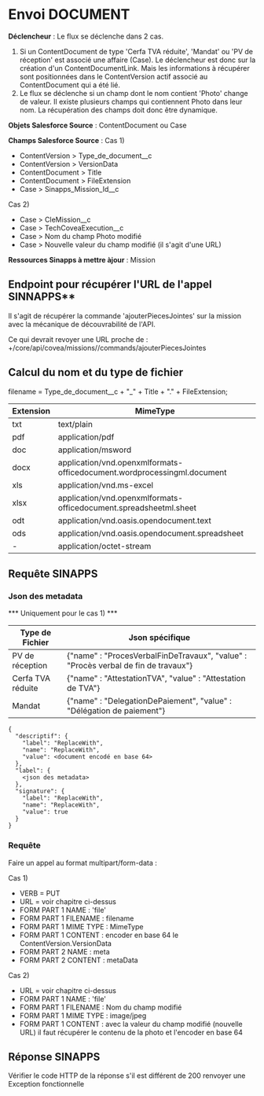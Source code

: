 #  Envoi DOCUMENT

**Déclencheur** : Le flux se déclenche dans 2 cas.
1. Si un ContentDocument de type 'Cerfa TVA réduite', 'Mandat' ou 'PV de réception' est associé une affaire (Case).
Le déclencheur est donc sur la création d'un ContentDocumentLink. Mais les informations à récupérer sont positionnées dans le ContentVersion actif associé au ContentDocument qui a été lié.
2. Le flux se déclenche si un champ dont le nom contient 'Photo' change de valeur. Il existe plusieurs champs qui contiennent Photo dans leur nom. La récupération des champs doit donc être dynamique.

**Objets Salesforce Source** : ContentDocument ou Case

**Champs Salesforce Source** : 
Cas 1)
- ContentVersion > Type_de_document__c
- ContentVersion > VersionData
- ContentDocument > Title
- ContentDocument > FileExtension
- Case > Sinapps_Mission_Id__c

Cas 2)
- Case > CleMission__c
- Case > TechCoveaExecution__c
- Case > Nom du champ Photo modifié
- Case > Nouvelle valeur du champ modifié (il s'agit d'une URL)

**Ressources Sinapps à mettre àjour** : Mission

## Endpoint pour récupérer l'URL de l'appel SINNAPPS** 
Il s'agit de récupérer la commande 'ajouterPiecesJointes' sur la mission avec la mécanique de découvrabilité de l'API.

Ce qui devrait revoyer une URL proche de : <baseUrl>+/core/api/covea/missions/<missionId>/commands/ajouterPiecesJointes

## Calcul du nom et du type de fichier

filename = Type_de_document__c + "_" + Title + "." + FileExtension;

| Extension | MimeType |
|-----------|----------|
| txt | text/plain |
| pdf | application/pdf |
| doc | application/msword |
| docx | application/vnd.openxmlformats-officedocument.wordprocessingml.document |
| xls | application/vnd.ms-excel |
| xlsx | application/vnd.openxmlformats-officedocument.spreadsheetml.sheet |
| odt | application/vnd.oasis.opendocument.text |
| ods | application/vnd.oasis.opendocument.spreadsheet |
| - | application/octet-stream|

## Requête SINAPPS



 ### Json des metadata

*** Uniquement pour le cas 1) ***

| Type de Fichier | Json spécifique|
|-----------|----------|
| PV de réception | {"name" : "ProcesVerbalFinDeTravaux", "value" : "Procès verbal de fin de travaux"} |
| Cerfa TVA réduite | {"name" : "AttestationTVA", "value" : "Attestation de TVA"} |
| Mandat | {"name" : "DelegationDePaiement", "value" : "Délégation de paiement"} |

```
{
  "descriptif": {
    "label": "ReplaceWith",
    "name": "ReplaceWith",
    "value": <document encodé en base 64>
  },
  "label": {
    <json des metadata>
  },
  "signature": {
    "label": "ReplaceWith",
    "name": "ReplaceWith",
    "value": true
  }
}
```

 ### Requête

Faire un appel au format multipart/form-data :

Cas 1)
* VERB = PUT
* URL = voir chapitre ci-dessus
* FORM PART 1 NAME  : 'file'
* FORM PART 1 FILENAME  : filename
* FORM PART 1 MIME TYPE : MimeType
* FORM PART 1 CONTENT  : encoder en base 64 le ContentVersion.VersionData
* FORM PART 2 NAME  : meta
* FORM PART 2 CONTENT  : metaData

Cas 2)
* URL = voir chapitre ci-dessus
* FORM PART 1 NAME  : 'file'
* FORM PART 1 FILENAME  : Nom du champ modifié
* FORM PART 1 MIME TYPE : image/jpeg
* FORM PART 1 CONTENT  : avec la valeur du champ modifié (nouvelle URL) il faut récupérer le contenu de la photo et l'encoder en base 64

## Réponse SINAPPS
Vérifier le code HTTP de la réponse s'il est différent de 200 renvoyer une Exception fonctionnelle
